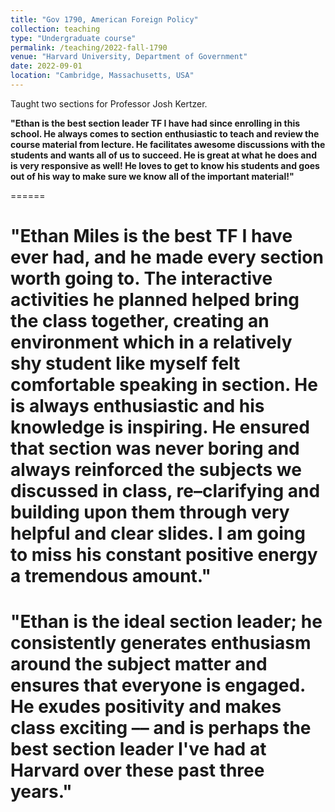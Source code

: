 ```yaml
---
title: "Gov 1790, American Foreign Policy"
collection: teaching
type: "Undergraduate course"
permalink: /teaching/2022-fall-1790
venue: "Harvard University, Department of Government"
date: 2022-09-01
location: "Cambridge, Massachusetts, USA"
---
```


Taught two sections for Professor Josh Kertzer. 


**"Ethan is the best section leader TF I have had since enrolling in this school. He always comes to section enthusiastic to teach and review the course material from lecture. He facilitates awesome discussions with the students and wants all of us to succeed. He is great at what he does and is very responsive as well! He loves to get to know his students and goes out of his way to make sure we know all of the important material!"**

======

**"Ethan Miles is the best TF I have ever had, and he made every section worth going to. The interactive activities he planned helped bring the class together, creating an environment which in a relatively shy student like myself felt comfortable speaking in section. He is always enthusiastic and his knowledge is inspiring. He ensured that section was never boring and always reinforced the subjects we discussed in class, re–clarifying and building upon them through very helpful and clear slides. I am going to miss his constant positive energy a tremendous amount."**
======

**"Ethan is the ideal section leader; he consistently generates enthusiasm around the subject matter and ensures that everyone is engaged. He exudes positivity and makes class exciting –– and is perhaps the best section leader I've had at Harvard over these past three years."**
======